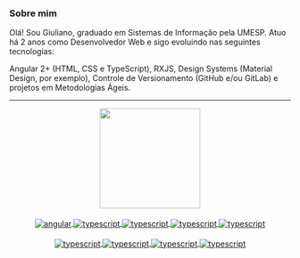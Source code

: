<div>
  <h3>Sobre mim</h3>
  <p>
    Olá! Sou Giuliano, graduado em Sistemas de Informação pela UMESP. Atuo há 2 anos como Desenvolvedor Web e sigo evoluindo nas seguintes tecnologias: 
  </p>
  <p>
    Angular 2+ (HTML, CSS e TypeScript), RXJS, Design Systems (Material Design, por exemplo), Controle de Versionamento (GitHub e/ou GitLab) e projetos em Metodologias Ágeis.
  </p>
</div>

<hr/>

<div align="center">
  <a href="https://github.com/giulianocampos">
  <img height="180em" src="https://github-readme-stats.vercel.app/api/top-langs/?username=giulianocampos&layout=compact&langs_count=7&theme=algolia"/>
</div>

  <div align="center">
    <br>
    <div>
      <img align="center" alt="angular" src="https://img.shields.io/badge/Angular-DD0031?style=for-the-badge&logo=angular&logoColor=white">
      <img align="center" alt="typescript" src="https://img.shields.io/badge/TypeScript-007ACC?style=for-the-badge&logo=typescript&logoColor=white">
      <img align="center" alt="typescript" src="https://img.shields.io/badge/rxjs-%23B7178C.svg?style=for-the-badge&logo=reactivex&logoColor=white">
      <img align="center" alt="typescript" src="https://img.shields.io/badge/Sass-CC6699?style=for-the-badge&logo=sass&logoColor=white">
      <img align="center" alt="typescript" src="https://img.shields.io/badge/material%20design-757575?style=for-the-badge&logo=material%20design&logoColor=white">  
    </div>
    <br>
    <div>
      <img align="center" alt="typescript" src="https://img.shields.io/badge/GIT-E44C30?style=for-the-badge&logo=git&logoColor=white">
      <img align="center" alt="typescript" src="https://img.shields.io/badge/iTerm-000000?style=for-the-badge&logo=iterm&logoColor=white">
      <img align="center" alt="typescript" src="https://img.shields.io/badge/GitHub-100000?style=for-the-badge&logo=github&logoColor=white">
      <img align="center" alt="typescript" src="https://img.shields.io/badge/GitLab-330F63?style=for-the-badge&logo=gitlab&logoColor=white">  
    </div>
  </div>
  
 ##

